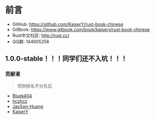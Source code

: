 # 前言

* GitHub: https://github.com/KaiserY/rust-book-chinese
* GitBook: https://www.gitbook.com/book/kaisery/rust-book-chinese
* Rust中文社区: http://rust.cc/
* QQ群: 144605258

## 1.0.0-stable！！！同学们还不入坑！！！

### 贡献者
> 惯例排名不分先后

* [Bluek404](https://github.com/Bluek404)
* [hczhcz](https://github.com/hczhcz)
* [JaySon-Huang](https://github.com/JaySon-Huang)
* [KaiserY](https://github.com/KaiserY)
